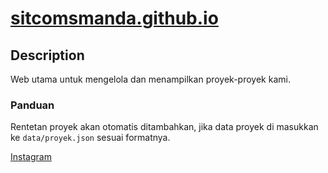 # <a href="https://sitcomsmanda.github.io">sitcomsmanda.github.io</a>

## Description
Web utama untuk mengelola dan menampilkan proyek-proyek kami.

### Panduan
Rentetan proyek akan otomatis ditambahkan, jika data proyek di masukkan ke `data/proyek.json` sesuai formatnya.

<a href="https://www.instagram.com/sitcomsmanda/">Instagram</a>
